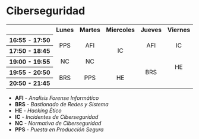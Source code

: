 # Ciberseguridad

<table align="center">
    <tr align="center">
        <th></th>
        <th>Lunes</th>
        <th>Martes</th>
        <th>Miercoles</th>
        <th>Jueves</th>
        <th>Viernes</th>
    </tr>
    <tr align="center">
        <th>16:55 - 17:50</tdd>
        <td rowspan="2">PPS</td>
        <td rowspan="2">AFI</td>
        <td rowspan="3">IC</th>
        <td rowspan="2">AFI</td>
        <td rowspan="2">IC</td>
    </tr>
    <tr align="center">
        <th>17:50 - 18:45</th>
    </tr>
    <tr align="center">
        <th>19:00 - 19:55</th>
        <td>NC</td>
        <td>NC</td>
        <td rowspan="3">BRS</td>
        <td rowspan="2">HE</td>
    </tr>
    <tr align="center">
        <th>19:55 - 20:50</th>
        <td rowspan="2">BRS</td>
        <td rowspan="2">PPS</td>
        <td rowspan="2">HE</td>
    </tr>
    <tr align="center">
        <th>20:50 - 21:45</th>
    </tr>
</table>

<div>
    <ul>
        <li><strong>AFI</strong> - <i>Analisis Forense Informático</i></li>
        <li><strong>BRS</strong> - <i>Bastionado de Redes y Sistema</i></li>
        <li><strong>HE</strong> - <i>Hacking Ético</i></li>
        <li><strong>IC</strong> - <i>Incidentes de Ciberseguridad</i></li>
        <li><strong>NC</strong> - <i>Normativa de Ciberseguridad</i></li>
        <li><strong>PPS</strong> - <i>Puesta en Producción Segura</i></li>
    </ul>
</div>